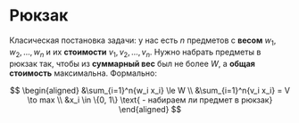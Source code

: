 # Рюкзак
Класическая постановка задачи: у нас есть $n$ предметов с **весом** $w_1, w_2, \dots, w_n$ и их **стоимости** $v_1, v_2, \dots, v_n$. Нужно набрать предметы в рюкзак так, чтобы из **суммарный вес** был не более $W$, а **общая стоимость** максимальна. Формально:

$$
\begin{aligned}
&\sum_{i=1}^n{w_i x_i} \le W \\
&\sum_{i=1}^n{v_i x_i} = V \to max \\
&x_i \in \{0, 1\} \text{ - набираем ли предмет в рюкзак}
\end{aligned}
$$